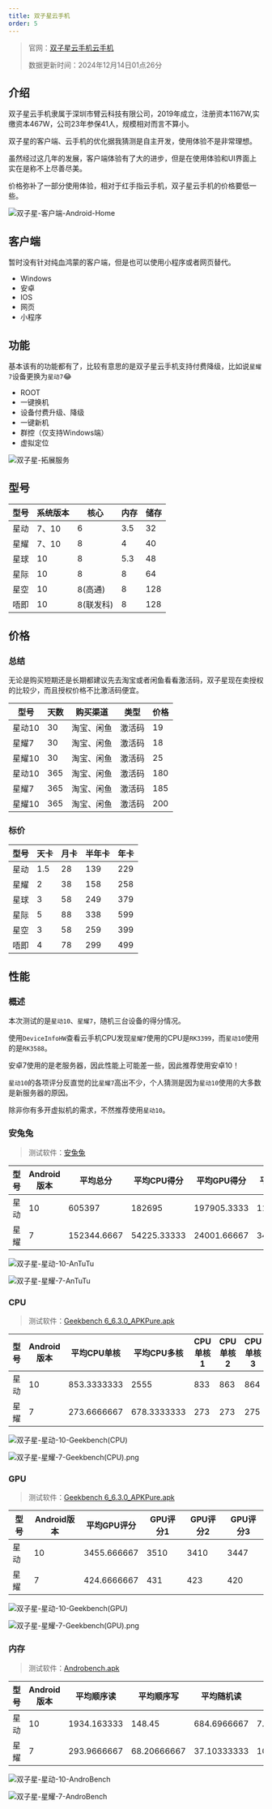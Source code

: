 ```yaml
---
title: 双子星云手机
order: 5
---
```


> 官网：[双子星云手机云手机](https://www.androidscloud.com/)
>
> 数据更新时间：2024年12月14日01点26分
>

## 介绍

双子星云手机隶属于深圳市臂云科技有限公司，2019年成立，注册资本1167W,实缴资本467W，公司23年参保41人，规模相对而言不算小。

双子星的客户端、云手机的优化据我猜测是自主开发，使用体验不是非常理想。

虽然经过这几年的发展，客户端体验有了大的进步，但是在使用体验和UI界面上实在是称不上尽善尽美。

价格弥补了一部分使用体验，相对于红手指云手机，双子星云手机的价格要低一些。

![双子星-客户端-Android-Home](https://s3.lazydog.site/img/ephone/AndroidsCloud/双子星-客户端-Android-Home.png)

## 客户端

暂时没有针对纯血鸿蒙的客户端，但是也可以使用小程序或者网页替代。

* Windows
* 安卓
* IOS
* 网页
* 小程序

## 功能

基本该有的功能都有了，比较有意思的是双子星云手机支持付费降级，比如说`星耀7`设备更换为`星动7`😂

* ROOT
* 一键换机
* 设备付费升级、降级
* 一键新机
* 群控（仅支持Windows端）
* 虚拟定位

![双子星-拓展服务](https://s3.lazydog.site/img/ephone/AndroidsCloud/双子星-拓展服务.png)

## 型号

| 型号 | 系统版本 | 核心     | 内存  | 储存  |
|----|------|--------|-----|-----|
| 星动 | 7、10 | 6      | 3.5 | 32  |
| 星耀 | 7、10 | 8      | 4   | 40  |
| 星球 | 10   | 8      | 5.3 | 48  |
| 星际 | 10   | 8      | 8   | 64  |
| 星空 | 10   | 8(高通)  | 8   | 128 |
| 唔即 | 10   | 8(联发科) | 8   | 128 |

## 价格

### 总结

无论是购买短期还是长期都建议先去淘宝或者闲鱼看看激活码，双子星现在卖授权的比较少，而且授权价格不比激活码便宜。

| 型号   | 天数  | 购买渠道  | 类型  | 价格  |
|------|-----|-------|-----|-----|
| 星动10 | 30  | 淘宝、闲鱼 | 激活码 | 19  |
| 星耀7  | 30  | 淘宝、闲鱼 | 激活码 | 18  |
| 星耀10 | 30  | 淘宝、闲鱼 | 激活码 | 25  |
| 星动10 | 365 | 淘宝、闲鱼 | 激活码 | 180 |
| 星耀7  | 365 | 淘宝、闲鱼 | 激活码 | 185 |
| 星耀10 | 365 | 淘宝、闲鱼 | 激活码 | 200 |

### 标价

| 型号 | 天卡  | 月卡 | 半年卡 | 年卡  |
|----|-----|----|-----|-----|
| 星动 | 1.5 | 28 | 139 | 229 |
| 星耀 | 2   | 38 | 158 | 258 |
| 星球 | 3   | 58 | 249 | 379 |
| 星际 | 5   | 88 | 338 | 599 |
| 星空 | 3   | 58 | 259 | 399 |
| 唔即 | 4   | 78 | 299 | 499 |

## 性能

### 概述

本次测试的是`星动10`、`星耀7`，随机三台设备的得分情况。

使用`DeviceInfoHW`查看云手机CPU发现`星耀7`使用的CPU是`RK3399`，而`星动10`使用的是`RK3588`。

安卓7使用的是老服务器，因此性能上可能差一些，因此推荐使用安卓10！

`星动10`的各项评分反直觉的比`星耀7`高出不少，个人猜测是因为`星动10`使用的大多数是新服务器的原因。

除非你有多开虚拟机的需求，不然推荐使用`星动10`。

### 安兔兔

> 测试软件：[安兔兔](https://s3.lazydog.site/file/antutu.apk)

| 型号 | Android版本 | 平均总分        | 平均CPU得分     | 平均GPU得分     | 平均内存得分      | 平均数据处理 | 总分1    | 总分2    | 总分3    | CPU得分1 | CPU得分2 | CPU得分3 | GPU得分1 | GPU得分2 | GPU得分3 | 内存得分1  | 内存得分2  | 内存得分3  | 数据处理得分1 | 数据处理得分2 | 数据处理得分3 |
|----|-----------|-------------|-------------|-------------|-------------|--------|--------|--------|--------|--------|--------|--------|--------|--------|--------|--------|--------|--------|---------|---------|---------|
| 星动 | 10        | 605397      | 182695      | 197905.3333 | 118358.6667 | 106438 | 558031 | 627363 | 630797 | 156354 | 195884 | 195847 | 184333 | 202657 | 206726 | 112630 | 121890 | 120556 | 104714  | 106932  | 107668  |
| 星耀 | 7         | 152344.6667 | 54225.33333 | 24001.66667 | 34590.66667 | 39527  | 151431 | 153079 | 152524 | 53940  | 53713  | 55023  | 24121  | 24096  | 23788  | 33827  | 36215  | 33730  | 39543   | 39055   | 39983   |

![双子星-星动-10-AnTuTu](https://s3.lazydog.site/img/ephone/AndroidsCloud/双子星-星动-10-AnTuTu.png)

![双子星-星耀-7-AnTuTu](https://s3.lazydog.site/img/ephone/AndroidsCloud/双子星-星耀-7-AnTuTu.png)

### CPU

> 测试软件：[Geekbench 6_6.3.0_APKPure.apk](https://s3.lazydog.site/file/Geekbench%206_6.3.0_APKPure.apk)

| 型号 | Android版本 | 平均CPU单核     | 平均CPU多核     | CPU单核1 | CPU单核2 | CPU单核3 | CPU多核1 | CPU多核2 | CPU多核3 |
|----|-----------|-------------|-------------|--------|--------|--------|--------|--------|--------|
| 星动 | 10        | 853.3333333 | 2555        | 833    | 863    | 864    | 2080   | 2816   | 2769   |
| 星耀 | 7         | 273.6666667 | 678.3333333 | 273    | 273    | 275    | 674    | 665    | 696    |

![双子星-星动-10-Geekbench(CPU)](https://s3.lazydog.site/img/ephone/AndroidsCloud/双子星-星动-10-Geekbench(CPU).png)

![双子星-星耀-7-Geekbench(CPU).png](https://s3.lazydog.site/img/ephone/AndroidsCloud/双子星-星耀-7-Geekbench(CPU).png)

### GPU

> 测试软件：[Geekbench 6_6.3.0_APKPure.apk](https://s3.lazydog.site/file/Geekbench%206_6.3.0_APKPure.apk)
>

| 型号 | Android版本 | 平均GPU评分     | GPU评分1 | GPU评分2 | GPU评分3 |
|----|-----------|-------------|--------|--------|--------|
| 星动 | 10        | 3455.666667 | 3510   | 3410   | 3447   |
| 星耀 | 7         | 424.6666667 | 431    | 423    | 420    |

![双子星-星动-10-Geekbench(GPU)](https://s3.lazydog.site/img/ephone/AndroidsCloud/双子星-星动-10-Geekbench(GPU).png)

![双子星-星耀-7-Geekbench(GPU).png](https://s3.lazydog.site/img/ephone/AndroidsCloud/双子星-星耀-7-Geekbench(GPU).png)

### 内存

> 测试软件：[Androbench.apk](https://s3.lazydog.site/file/Androbench.apk)

| 型号 | Android版本 | 平均顺序读       | 平均顺序写       | 平均随机读       | 平均随机写       | 顺序读1    | 顺序读2   | 顺序读3    | 顺序写1   | 顺序写2   | 顺序写3   | 随机读1   | 随机读2   | 随机读3   | 随机写1  | 随机写2  | 随机写3  |
|----|-----------|-------------|-------------|-------------|-------------|---------|--------|---------|--------|--------|--------|--------|--------|--------|-------|-------|-------|
| 星动 | 10        | 1934.163333 | 148.45      | 684.6966667 | 7.523333333 | 2133.77 | 1820.8 | 1847.92 | 159.54 | 142.9  | 142.91 | 519.11 | 756.73 | 778.25 | 7.65  | 7.2   | 7.72  |
| 星耀 | 7         | 293.9666667 | 68.20666667 | 37.10333333 | 10.68333333 | 297.72  | 298.25 | 285.93  | 21.56  | 101.77 | 81.29  | 38.36  | 39.3   | 33.65  | 10.26 | 10.98 | 10.81 |

![双子星-星动-10-AndroBench](https://s3.lazydog.site/img/ephone/AndroidsCloud/双子星-星动-10-AndroBench.png)

![双子星-星耀-7-AndroBench](https://s3.lazydog.site/img/ephone/AndroidsCloud/双子星-星耀-7-AndroBench.png)